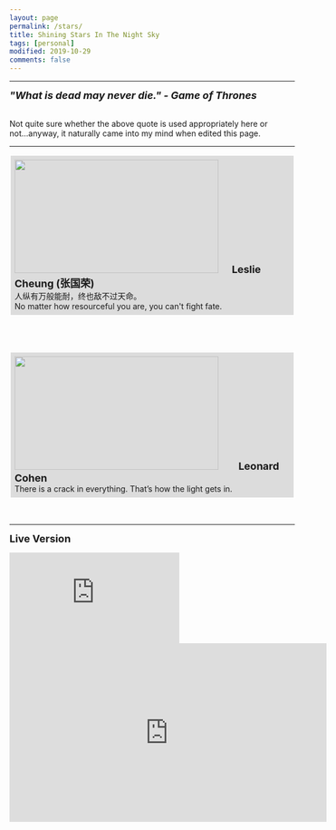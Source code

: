 ```yaml
---
layout: page
permalink: /stars/
title: Shining Stars In The Night Sky
tags: [personal]
modified: 2019-10-29
comments: false
---
```

----

<strong><i><font size = "+1">"What is dead may never die."  - Game of Thrones</font></i></strong>

<br />
Not quite sure whether the above quote is used appropriately here or not...anyway, it naturally came into my mind when edited this page.

----



<p style="border:2px; border-style:solid; border-color:#FFFFFF; background-color:#DCDCDC; padding: 0.5em;"> <img src="{{site.baseurl}}/images/leslie.jpeg" width="360" height="200"/>&nbsp;&nbsp;&nbsp;&nbsp;&nbsp;&nbsp;<strong><font size = "+1.2">Leslie Cheung (张国荣)</font></strong><br>人纵有万般能耐，终也敌不过天命。<br>
No matter how resourceful you are, you can't fight fate.</p><br>

<br />
<p style="border:2px; border-style:solid; border-color:#FFFFFF; background-color:#DCDCDC; padding: 0.5em;"> <img src="{{site.baseurl}}/images/cohen.jpg" width="360" height="200"/>&nbsp;&nbsp;&nbsp;&nbsp;&nbsp;&nbsp;&nbsp;&nbsp;&nbsp;<strong><font size = "+1.2">Leonard Cohen</font></strong><br>There is a crack in everything. That’s how the light gets in.</p><br>

---

<strong><font size = "+1">Live Version</font></strong>

<iframe width="300" height="160" src="https://www.youtube.com/embed/DgEiDc1aXr0" frameborder="0" allow="accelerometer; autoplay; encrypted-media; gyroscope; picture-in-picture" allowfullscreen></iframe>

<br />
<iframe width="560" height="315" src="https://www.youtube.com/embed/Axyzwt6-zbo" frameborder="0" allow="accelerometer; autoplay; encrypted-media; gyroscope; picture-in-picture" allowfullscreen></iframe>

